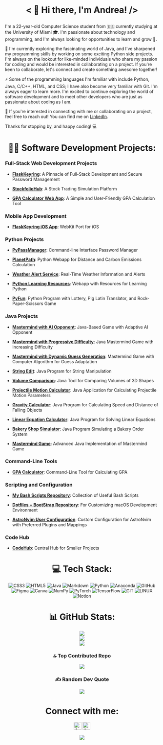 # <p align="center">< 👋 Hi there, I'm Andrea! /></p>
I'm a 22-year-old Computer Science student from 🇪🇸 currently studying at the University of Miami 🎓. I'm passionate about technology and programming, and I'm always looking for opportunities to learn and grow 🌱.

🔭 I'm currently exploring the fascinating world of Java, and I've sharpened my programming skills by working on some exciting Python side projects. I'm always on the lookout for like-minded individuals who share my passion for coding and would be interested in collaborating on a project. If you're keen to collaborate, let's connect and create something awesome together!

⚡ Some of the programming languages I'm familiar with include Python, Java, C/C++, HTML, and CSS; I have also become very familiar with Git. I'm always eager to learn more. I'm excited to continue exploring the world of software development and to meet other developers who are just as passionate about coding as I am.

🤝 If you're interested in connecting with me or collaborating on a project, feel free to reach out! You can find me on [LinkedIn](https://linkedin.com/in/andrea-venti).

Thanks for stopping by, and happy coding! 💻

<div align="center">

# 👨‍💻 Software Development Projects:

</div>

### Full-Stack Web Development Projects

*   [**FlaskKeyring**](https://github.com/av1155/FlaskKeyring): A Pinnacle of Full-Stack Development and Secure Password Management
    
*   [**StockfolioHub**](https://github.com/av1155/Finance-WebApp): A Stock Trading Simulation Platform
    
*   [**GPA Calculator Web App**](https://github.com/av1155/GPA-Calculator-Webapp): A Simple and User-Friendly GPA Calculation Tool
    

### Mobile App Development

*   [**FlaskKeyring iOS App**](https://github.com/av1155/FlaskKeyringiOSApp): WebKit Port for iOS

### Python Projects

*   [**PyPassManager**](https://github.com/av1155/PyPassManager): Command-line Interface Password Manager
    
*   [**PlanetPath**](https://github.com/av1155/PlanetPath): Python Webapp for Distance and Carbon Emissions Calculation
    
*   [**Weather Alert Service**](https://github.com/av1155/Weather-Alert-Service): Real-Time Weather Information and Alerts
    
*   [**Python Learning Resources**](https://github.com/av1155/Python-Learning-Resources): Webapp with Resources for Learning Python
    
*   [**PyFun**](https://github.com/av1155/PyFun): Python Program with Lottery, Pig Latin Translator, and Rock-Paper-Scissors Game
    

### Java Projects

*   [**Mastermind with AI Opponent**](https://github.com/av1155/MastermindAI): Java-Based Game with Adaptive AI Opponent
    
*   [**Mastermind with Progressive Difficulty**](https://github.com/av1155/College_Code/blob/main/CSC_120/CSC_120_Lecture/src/FinalProject/MastermindPart1DifficultyVersionA.java): Java Mastermind Game with Increasing Difficulty
    
*   [**Mastermind with Dynamic Guess Generation**](https://github.com/av1155/College_Code/blob/main/CSC_120/CSC_120_Lecture/src/FinalProject/MastermindPart2VersionD.java): Mastermind Game with Computer Algorithm for Guess Adaptation
    
*   [**String Edit**](https://github.com/av1155/CodeHub/tree/main/Projects/Java_Projects/StringEdit): Java Program for String Manipulation
    
*   [**Volume Comparison**](https://github.com/av1155/CodeHub/tree/main/Projects/Java_Projects/VolumeComparison): Java Tool for Comparing Volumes of 3D Shapes
    
*   [**Projectile Motion Calculator**](https://github.com/av1155/CodeHub/tree/main/Projects/Java_Projects/ProjectileMotionCalculator): Java Application for Calculating Projectile Motion Parameters
    
*   [**Gravity Calculator**](https://github.com/av1155/CodeHub/tree/main/Projects/Java_Projects/Gravity%20Calculator): Java Program for Calculating Speed and Distance of Falling Objects
    
*   [**Linear Equation Calculator**](https://github.com/av1155/CodeHub/tree/main/Projects/Java_Projects/Linear%20Equation%20Calculator): Java Program for Solving Linear Equations
    
*   [**Bakery Shop Simulator**](https://github.com/av1155/CodeHub/tree/main/Projects/Java_Projects/Bakery%20Shop): Java Program Simulating a Bakery Order System
    
*   [**Mastermind Game**](https://github.com/av1155/College_Code/blob/main/CSC_120/CSC_120_Lecture/src/FinalProject/MastermindPart2ersionD.java): Advanced Java Implementation of Mastermind Game
    

### Command-Line Tools

*   [**GPA Calculator**](https://github.com/av1155/GPA-Calculator): Command-Line Tool for Calculating GPA

### Scripting and Configuration

*   [**My Bash Scripts Repository**](https://github.com/av1155/scripts): Collection of Useful Bash Scripts
    
*   [**Dotfiles + BootStrap Repository**](https://github.com/av1155/.dotfiles): For Customizing macOS Development Environment
    
*   [**AstroNvim User Configuration**](https://github.com/av1155/astronvim_config): Custom Configuration for AstroNvim with Preferred Plugins and Mappings
    

### Code Hub

*   [**CodeHub**](https://github.com/av1155/CodeHub): Central Hub for Smaller Projects
<div align="center">
  
# 💻 Tech Stack:
![CSS3](https://img.shields.io/badge/css3-%231572B6.svg?style=for-the-badge&logo=css3&logoColor=white) ![HTML5](https://img.shields.io/badge/html5-%23E34F26.svg?style=for-the-badge&logo=html5&logoColor=white) ![Java](https://img.shields.io/badge/java-%23ED8B00.svg?style=for-the-badge&logo=java&logoColor=white) ![Markdown](https://img.shields.io/badge/markdown-%23000000.svg?style=for-the-badge&logo=markdown&logoColor=white) ![Python](https://img.shields.io/badge/python-3670A0?style=for-the-badge&logo=python&logoColor=ffdd54) ![Anaconda](https://img.shields.io/badge/Anaconda-%2344A833.svg?style=for-the-badge&logo=anaconda&logoColor=white) ![GitHub](https://img.shields.io/badge/GitHub-%23121011.svg?style=for-the-badge&logo=github&logoColor=white) 	![Figma](https://img.shields.io/badge/figma-%23F24E1E.svg?style=for-the-badge&logo=figma&logoColor=white) ![Canva](https://img.shields.io/badge/Canva-%2300C4CC.svg?style=for-the-badge&logo=Canva&logoColor=white) ![NumPy](https://img.shields.io/badge/numpy-%23013243.svg?style=for-the-badge&logo=numpy&logoColor=white) ![PyTorch](https://img.shields.io/badge/PyTorch-%23EE4C2C.svg?style=for-the-badge&logo=PyTorch&logoColor=white) ![TensorFlow](https://img.shields.io/badge/TensorFlow-%23FF6F00.svg?style=for-the-badge&logo=TensorFlow&logoColor=white) ![GIT](https://img.shields.io/badge/Git-fc6d26?style=for-the-badge&logo=git&logoColor=white) ![LINUX](https://img.shields.io/badge/Linux-FCC624?style=for-the-badge&logo=linux&logoColor=black) ![Notion](https://img.shields.io/badge/Notion-%23000000.svg?style=for-the-badge&logo=notion&logoColor=white)
# 📊 GitHub Stats:
![](https://github-readme-stats.vercel.app/api?username=av1155&theme=react&hide_border=false&include_all_commits=true&count_private=true)<br/>
![](https://github-readme-streak-stats.herokuapp.com/?user=av1155&theme=react&hide_border=false)<br/>
![](https://github-readme-stats.vercel.app/api/top-langs/?username=av1155&theme=react&hide_border=false&include_all_commits=true&count_private=true&layout=compact)

### 🔝 Top Contributed Repo
![](https://github-contributor-stats.vercel.app/api?username=av1155&limit=5&theme=tokyonight&combine_all_yearly_contributions=true)

### ✍️ Random Dev Quote
![](https://quotes-github-readme.vercel.app/api?type=horizontal&theme=tokyonight)

# Connect with me:

[<img alt="AndreaVenti | Twitter" width="25px" src="https://www.svgrepo.com/show/475689/twitter-color.svg" />][twitter]
[<img alt="AndreaVenti | LinkedIn" width="25px" src="https://www.svgrepo.com/show/448234/linkedin.svg" />][linkedin]

[twitter]: https://twitter.com/Andru_VF
[linkedin]: https://www.linkedin.com/in/andrea-venti/

[![](https://visitcount.itsvg.in/api?id=av1155&icon=0&color=0)](https://visitcount.itsvg.in)

</div>

